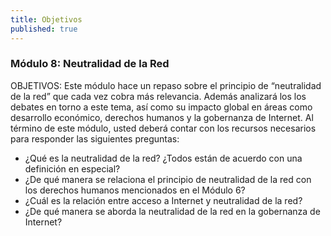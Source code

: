 ```yaml
---
title: Objetivos
published: true
---
```


### Módulo 8: Neutralidad de la Red

OBJETIVOS: Este módulo hace un repaso sobre  el principio de “neutralidad de la red” que cada vez cobra más relevancia. Además analizará los los debates en torno a este tema, así como su impacto global en áreas como desarrollo económico, derechos humanos y la gobernanza de Internet. Al término de este módulo, usted deberá contar con los recursos necesarios para responder las siguientes preguntas:
<ul><li> ¿Qué es la neutralidad de la red? ¿Todos están de acuerdo con una definición en especial?
<li> ¿De qué manera se relaciona el principio de neutralidad de la red con los derechos humanos mencionados en el Módulo 6? 
<li> ¿Cuál es la relación entre acceso a Internet y neutralidad de la red?
<li> ¿De qué manera se aborda la neutralidad de la red en la gobernanza de Internet?
</ul>
